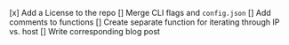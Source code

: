 [x] Add a License to the repo
[] Merge CLI flags and `config.json`
[] Add comments to functions
[] Create separate function for iterating through IP vs. host
[] Write corresponding blog post